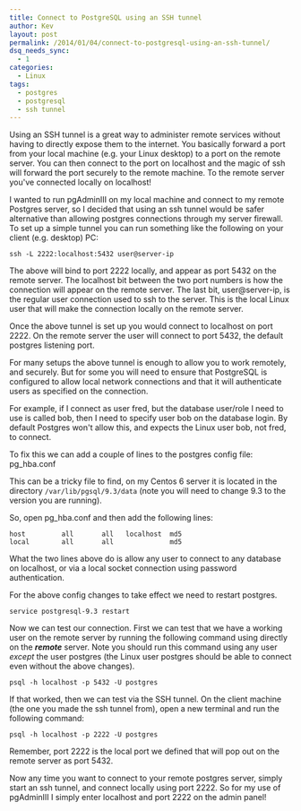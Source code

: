 ```yaml
---
title: Connect to PostgreSQL using an SSH tunnel
author: Kev
layout: post
permalink: /2014/01/04/connect-to-postgresql-using-an-ssh-tunnel/
dsq_needs_sync:
  - 1
categories:
  - Linux
tags:
  - postgres
  - postgresql
  - ssh tunnel
---
```

Using an SSH tunnel is a great way to administer remote services without having to directly expose them to the internet. You basically forward a port from your local machine (e.g. your Linux desktop) to a port on the remote server. You can then connect to the port on localhost and the magic of ssh will forward the port securely to the remote machine. To the remote server you've connected locally on localhost!

I wanted to run pgAdminIII on my local machine and connect to my remote Postgres server, so I decided that using an ssh tunnel would be safer alternative than allowing postgres connections through my server firewall. To set up a simple tunnel you can run something like the following on your client (e.g. desktop) PC:
```shell
ssh -L 2222:localhost:5432 user@server-ip
```

The above will bind to port 2222 locally, and appear as port 5432 on the remote server. The localhost bit between the two port numbers is how the connection will appear on the remote server. The last bit, user@server-ip, is the regular user connection used to ssh to the server. This is the local Linux user that will make the connection locally on the remote server.

Once the above tunnel is set up you would connect to localhost on port 2222. On the remote server the user will connect to port 5432, the default postgres listening port.

For many setups the above tunnel is enough to allow you to work remotely, and securely. But for some you will need to ensure that PostgreSQL is configured to allow local network connections and that it will authenticate users as specified on the connection.

For example, if I connect as user fred, but the database user/role I need to use is called bob, then I need to specify user bob on the database login. By default Postgres won't allow this, and expects the Linux user bob, not fred, to connect.

To fix this we can add a couple of lines to the postgres config file: pg_hba.conf

This can be a tricky file to find, on my Centos 6 server it is located in the directory `/var/lib/pgsql/9.3/data` (note you will need to change 9.3 to the version you are running).

So, open pg_hba.conf and then add the following lines:
```shell
host         all       all   localhost  md5
local        all       all              md5
```

What the two lines above do is allow any user to connect to any database on localhost, or via a local socket connection using password authentication.

For the above config changes to take effect we need to restart postgres.
```shell
service postgresql-9.3 restart
```

Now we can test our connection. First we can test that we have a working user on the remote server by running the following command using directly on the ***remote*** server. Note you should run this command using any user *except* the user postgres (the Linux user postgres should be able to connect even without the above changes).
```shell
psql -h localhost -p 5432 -U postgres
```

If that worked, then we can test via the SSH tunnel. On the client machine (the one you made the ssh tunnel from), open a new terminal and run the following command:
```shell
psql -h localhost -p 2222 -U postgres
```

Remember, port 2222 is the local port we defined that will pop out on the remote server as port 5432.

Now any time you want to connect to your remote postgres server, simply start an ssh tunnel, and connect locally using port 2222. So for my use of pgAdminIII I simply enter localhost and port 2222 on the admin panel!
